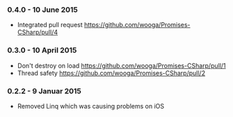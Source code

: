 ### 0.4.0 - 10 June 2015
* Integrated pull request https://github.com/wooga/Promises-CSharp/pull/4

### 0.3.0 - 10 April 2015
* Don't destroy on load https://github.com/wooga/Promises-CSharp/pull/1
* Thread safety https://github.com/wooga/Promises-CSharp/pull/2

### 0.2.2 - 9 Januar 2015
* Removed Linq which was causing problems on iOS
